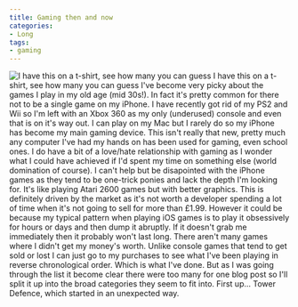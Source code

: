 ```yaml
---
title: Gaming then and now
categories:
- Long
tags:
- gaming
---
```


![I have this on a t-shirt, see how many you can guess](/squarespace_images/static_52001c0be4b09bc7c9f838c9_52224ed3e4b0ba9919a3e0e1_55202eb5e4b08b1328202760_1428172474973_the_gaming_revolution.gif_) I have this on a t-shirt, see how many you can guess 
I've become very picky about the games I play in my old age (mid 30s!). In fact it's pretty common for there not to be a single game on my iPhone. I have recently got rid of my PS2 and Wii so I'm left with an Xbox 360 as my only (underused) console and even that is on it's way out. I 
can play on my Mac but I rarely do so my iPhone has become my main gaming device. 
This isn't really that new, pretty much any computer I've had my hands on has been used for gaming, even school ones. I do have a bit of a love/hate relationship with gaming as I wonder what I could have achieved if I'd spent my time on something else (world domination of course). 
I can't help but be disapointed with the iPhone games as they tend to be one-trick ponies and lack the depth I'm looking for. It's like playing Atari 2600 games but with better graphics. This is definitely driven by the market as it's not worth a developer spending a lot of time when it's not going to sell for more than £1.99. 
However it could be because my typical pattern when playing iOS games is to play it obsessively for hours or days and then dump it abruptly. If it doesn't grab me immediately then it probably won't last long. There aren't many games where I didn't get my money's worth. 
Unlike console games that tend to get sold or lost I can just go to my purchases to see what I've been playing in reverse chronological order. Which is what I've done. 
But as I was going through the list it become clear there were too many for one blog post so I'll split it up into the broad categories they seem to fit into. First up... Tower Defence, which started in an unexpected way.

